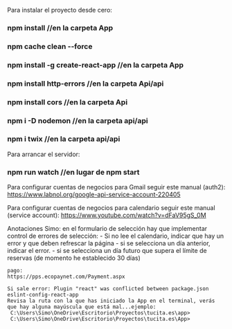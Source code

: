 Para instalar el proyecto desde cero:
### npm install //en la carpeta App
### npm cache clean --force
### npm install -g create-react-app //en la carpeta App


### npm install http-errors //en la carpeta Api/api
### npm install cors //en la carpeta Api

### npm i -D nodemon //en la carpeta api/api

### npm i twix //en la carpeta api/api


Para arrancar el servidor:
### npm run watch //en lugar de npm start

Para configurar cuentas de negocios para Gmail seguir este manual (auth2):
https://www.labnol.org/google-api-service-account-220405

Para configurar cuentas de negocios para calendario seguir este manual (service account):
https://www.youtube.com/watch?v=dFaV95gS_0M


Anotaciones Simo:
en el formulario de selección hay que implementar control de errores de selección:
    - Si no lee el calendario, indicar que hay un error y que deben refrescar la página
    - si se selecciona un día anterior, indicar el error.
    - si se selecciona un día futuro que supera el límite de reservas (de momento he establecido 30 días)


    pago:
    https://pps.ecopaynet.com/Payment.aspx

    Si sale error: Plugin "react" was conflicted between package.json eslint-config-react-app
    Revisa la ruta con la que has iniciado la App en el terminal, verás que hay alguna mayúscula que está mal...ejemplo:
     C:\Users\Simo\OneDrive\Escritorio\Proyectos\tucita.es\app>
     C:\Users\Simo\OneDrive\Escritorio\Proyectos\tucita.es\App>
